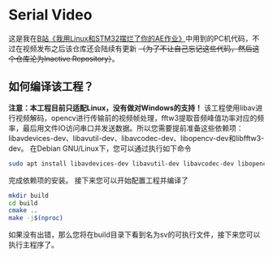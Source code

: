 # Serial Video
这是我在[B站《我用Linux和STM32摆烂了你的AE作业》](https://www.bilibili.com/video/BV1mT41117WZ/?vd_source=d06614fa4579c8370fcab0f85e2d023b)中用到的PC机代码，不过在视频发布之后该仓库还会陆续有更新 ~~（为了不让自己忘记这些代码，然后这个仓库沦为Inactive Repository）~~。

## 如何编译该工程？
**注意：本工程目前只适配Linux，没有做对Windows的支持！**
该工程使用libav进行视频解码，opencv进行传输前的视频帧处理，fftw3提取音频峰值功率对应的频率，最后用文件IO访问串口并发送数据。所以您需要提前准备这些依赖项：libavdevices-dev、libavutil-dev、libavcodec-dev、libopencv-dev和libfftw3-dev。
在Debian GNU/Linux下，您可以通过执行如下命令
```bash
sudo apt install libavdevices-dev libavutil-dev libavcodec-dev libopencv-dev libfftw3-dev
```
完成依赖项的安装。
接下来您可以开始配置工程并编译了
```bash
mkdir build
cd build
cmake ..
make -j$(nproc)
```
如果没有出错，那么您将在build目录下看到名为sv的可执行文件，接下来您可以执行主程序了。
